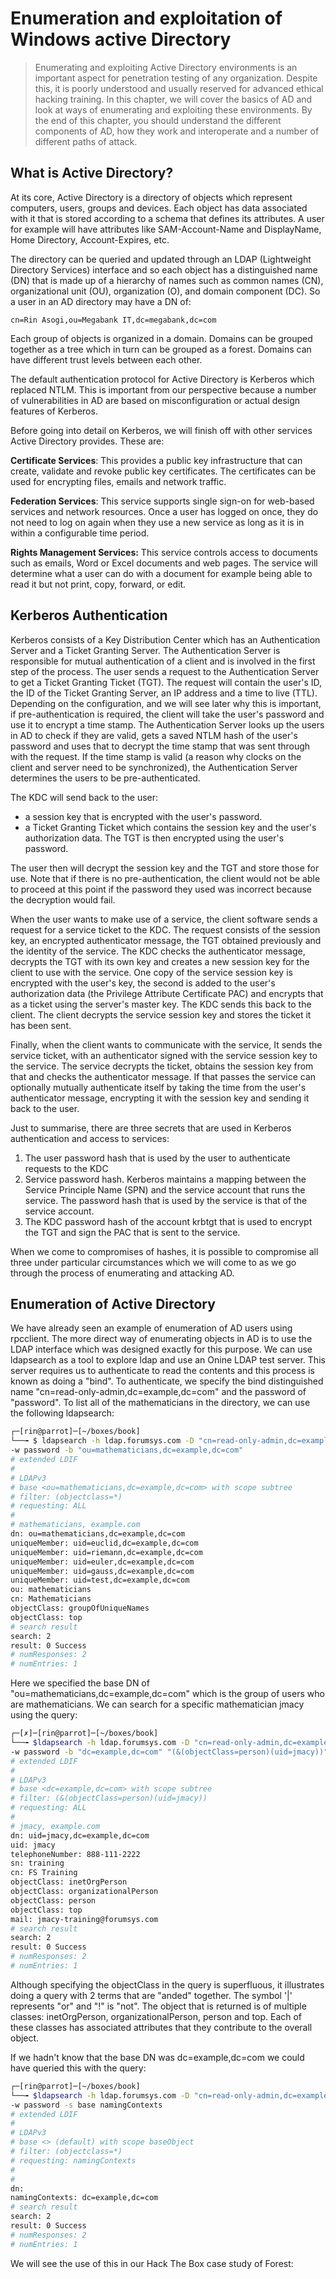 # Enumeration and exploitation of Windows active Directory

> Enumerating and exploiting Active Directory environments is an important aspect for penetration testing of any organization. Despite this, it is poorly understood and usually reserved for advanced ethical hacking training. In this chapter, we will cover the basics of AD and look at ways of enumerating and exploiting these environments. By the end of this chapter, you should understand the different components of AD, how they work and interoperate and a number of different paths of attack.

## What is Active Directory?

At its core, Active Directory is a directory of objects which represent computers, users, groups and devices. Each object has data associated with it that is stored according to a schema that defines its attributes. A user for example will have attributes like SAM-Account-Name and DisplayName, Home Directory, Account-Expires, etc.

The directory can be queried and updated through an LDAP \(Lightweight Directory Services\) interface and so each object has a distinguished name \(DN\) that is made up of a hierarchy of names such as common names \(CN\), organizational unit \(OU\), organization \(O\), and domain component \(DC\). So a user in an AD directory may have a DN of:

```text
cn=Rin Asogi,ou=Megabank IT,dc=megabank,dc=com
```

Each group of objects is organized in a domain. Domains can be grouped together as a tree which in turn can be grouped as a forest. Domains can have different trust levels between each other.

The default authentication protocol for Active Directory is Kerberos which replaced NTLM. This is important from our perspective because a number of vulnerabilities in AD are based on misconfiguration or actual design features of Kerberos.

Before going into detail on Kerberos, we will finish off with other services Active Directory provides. These are:

**Certificate Services**: This provides a public key infrastructure that can create, validate and revoke public key certificates. The certificates can be used for encrypting files, emails and network traffic.

**Federation Services**: This service supports single sign-on for web-based services and network resources. Once a user has logged on once, they do not need to log on again when they use a new service as long as it is in within a configurable time period.

**Rights Management Services:** This service controls access to documents such as emails, Word or Excel documents and web pages. The service will determine what a user can do with a document for example being able to read it but not print, copy, forward, or edit.

## Kerberos Authentication

Kerberos consists of a Key Distribution Center which has an Authentication Server and a Ticket Granting Server. The Authentication Server is responsible for mutual authentication of a client and is involved in the first step of the process. The user sends a request to the Authentication Server to get a Ticket Granting Ticket \(TGT\). The request will contain the user's ID, the ID of the Ticket Granting Server, an IP address and a time to live \(TTL\). Depending on the configuration, and we will see later why this is important, if pre-authentication is required, the client will take the user's password and use it to encrypt a time stamp. The Authentication Server looks up the users in AD to check if they are valid, gets a saved NTLM hash of the user's password and uses that to decrypt the time stamp that was sent through with the request. If the time stamp is valid \(a reason why clocks on the client and server need to be synchronized\), the Authentication Server determines the users to be pre-authenticated.

The KDC will send back to the user:

* a session key that is encrypted with the user's password.
* a Ticket Granting Ticket which contains the session key and the user's authorization data. The TGT is then encrypted using the user's password.

The user then will decrypt the session key and the TGT and store those for use. Note that if there is no pre-authentication, the client would not be able to proceed at this point if the password they used was incorrect because the decryption would fail.

When the user wants to make use of a service, the client software sends a request for a service ticket to the KDC. The request consists of the session key, an encrypted authenticator message, the TGT obtained previously and the identity of the service. The KDC checks the authenticator message, decrypts the TGT with its own key and creates a new session key for the client to use with the service. One copy of the service session key is encrypted with the user's key, the second is added to the user's authorization data \(the Privilege Attribute Certificate PAC\) and encrypts that as a ticket using the server's master key. The KDC sends this back to the client. The client decrypts the service session key and stores the ticket it has been sent.

Finally, when the client wants to communicate with the service, It sends the service ticket, with an authenticator signed with the service session key to the service. The service decrypts the ticket, obtains the session key from that and checks the authenticator message. If that passes the service can optionally mutually authenticate itself by taking the time from the user's authenticator message, encrypting it with the session key and sending it back to the user.

Just to summarise, there are three secrets that are used in Kerberos authentication and access to services:

1. The user password hash that is used by the user to authenticate requests to the KDC
2. Service password hash. Kerberos maintains a mapping between the Service Principle Name \(SPN\) and the service account that runs the service. The password hash that is used by the service is that of the service account.
3. The KDC password hash of the account krbtgt that is used to encrypt the TGT and sign the PAC that is sent to the service.

When we come to compromises of hashes, it is possible to compromise all three under particular circumstances which we will come to as we go through the process of enumerating and attacking AD.

## Enumeration of Active Directory

We have already seen an example of enumeration of AD users using rpcclient. The more direct way of enumerating objects in AD is to use the LDAP interface which was designed exactly for this purpose. We can use ldapsearch as a tool to explore ldap and use an Onine LDAP test server. This server requires us to authenticate to read the contents and this process is known as doing a "bind". To authenticate, we specify the bind distinguished name "cn=read-only-admin,dc=example,dc=com" and the password of "password". To list all of the mathematicians in the directory, we can use the following ldapsearch:

```bash
┌─[rin@parrot]─[~/boxes/book]
└──╼ $ ldapsearch -h ldap.forumsys.com -D "cn=read-only-admin,dc=example,dc=com" \
-w password -b "ou=mathematicians,dc=example,dc=com"
# extended LDIF
#
# LDAPv3
# base <ou=mathematicians,dc=example,dc=com> with scope subtree
# filter: (objectclass=*)
# requesting: ALL
#
# mathematicians, example.com
dn: ou=mathematicians,dc=example,dc=com
uniqueMember: uid=euclid,dc=example,dc=com
uniqueMember: uid=riemann,dc=example,dc=com
uniqueMember: uid=euler,dc=example,dc=com
uniqueMember: uid=gauss,dc=example,dc=com
uniqueMember: uid=test,dc=example,dc=com
ou: mathematicians
cn: Mathematicians
objectClass: groupOfUniqueNames
objectClass: top
# search result
search: 2
result: 0 Success
# numResponses: 2
# numEntries: 1
```

Here we specified the base DN of "ou=mathematicians,dc=example,dc=com" which is the group of users who are mathematicians. We can search for a specific mathematician jmacy using the query:

```bash
┌─[✗]─[rin@parrot]─[~/boxes/book]
└──╼ $ldapsearch -h ldap.forumsys.com -D "cn=read-only-admin,dc=example,dc=com" \
-w password -b "dc=example,dc=com" "(&(objectClass=person)(uid=jmacy))"
# extended LDIF
#
# LDAPv3
# base <dc=example,dc=com> with scope subtree
# filter: (&(objectClass=person)(uid=jmacy))
# requesting: ALL
#
# jmacy, example.com
dn: uid=jmacy,dc=example,dc=com
uid: jmacy
telephoneNumber: 888-111-2222
sn: training
cn: FS Training
objectClass: inetOrgPerson
objectClass: organizationalPerson
objectClass: person
objectClass: top
mail: jmacy-training@forumsys.com
# search result
search: 2
result: 0 Success
# numResponses: 2
# numEntries: 1
```

Although specifying the objectClass in the query is superfluous, it illustrates doing a query with 2 terms that are "anded" together. The symbol '\|' represents "or" and "!" is "not". The object that is returned is of multiple classes: inetOrgPerson, organizationalPerson, person and top. Each of these classes has associated attributes that they contribute to the overall object.

If we hadn't know that the base DN was dc=example,dc=com we could have queried this with the query:

```bash
┌─[rin@parrot]─[~/boxes/book]
└──╼ $ldapsearch -h ldap.forumsys.com -D "cn=read-only-admin,dc=example,dc=com" \
-w password -s base namingContexts
# extended LDIF
#
# LDAPv3
# base <> (default) with scope baseObject
# filter: (objectclass=*)
# requesting: namingContexts
#
#
dn:
namingContexts: dc=example,dc=com
# search result
search: 2
result: 0 Success
# numResponses: 2
# numEntries: 1
```

 We will see the use of this in our Hack The Box case study of Forest:

















 









